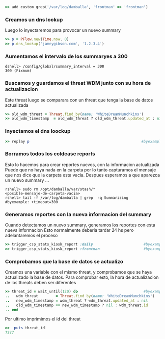 <!--
Load the Harness engine (Ruby)

>> require_relative './harness.rb'               # byexample: +pass +timeout=30
>> Harness::init_test(self, 'product' => 'csp','active_record_on' => true,'bg_noise' => true)           # byexample: +pass +timeout=30

>> require_relative "lib/csp/csp_stats_kiosk_helpers.rb"
>> require_relative "lib/csp/activerecord_classes.rb"
-->

```ruby
>> add_custom_grep('/var/log/damballa', 'frontman' => 'frontman')

```

### Creamos un dns lookup
Luego lo inyectaremos para provocar un nuevo summary
```ruby
>> p = PFlow.new(Time.now, 0)
>> p.dns_lookup('jameygibson.com', '1.2.3.4')

```

### Aumentamos el intervalo de los summaryes a 300
```shell
dshell> /config/global/summary_interval = 300
300 (Fixnum)
```

### Buscamos y guardamos el threat WDM junto con su hora de actualizacion
Este threat luego se comparara con un threat que tenga la base de datos actualizada
```ruby
>> old_wdm_threat = Threat.find_by(name: 'WhiteDreamMunchkins')
>> old_wdm_timestamp  = old_wdm_threat ? old_wdm_threat.updated_at : nil

```

### Inyectamos el dns loockup
```ruby
>> replay p                                                   #byexample: +timeout=10

```

### Borramos todos los coldcase reports
Esto lo hacemos para crear reportes nuevos, con la informacion actualizada
Puede que no haya nada en la carpeta por lo tanto capturamos el mensaje que nos dice que
la carpeta esta vacia.
Despues esperamos a que aparezca un nuevo summary ...

```shell
rshell> sudo rm /opt/damballa/var/stash/*
<posible-mensaje-de-carpeta-vacia>
rshell> tail -f /var/log/damballa | grep  -q Summarizing      #byexample: +timeout=300

```

### Generamos reportes con la nueva informacion del summary
Cuando detectamos un nuevo summary, generamos los reportes con esta nueva informacion
Esto normalmente deberia tardar 24 hs pero adelantaremos el proceso

```ruby
>> trigger_csp_stats_kiosk_report :daily                       #byexample: +timeout=10
>> trigger_csp_stats_kiosk_report :frontman                    #byexample: +timeout=10

```

### Comprobamos que la base de datos se actualizo
Creamos una variable con el mismo threat, y comprobamos que se haya actualizado la base de datos.
Para comprobar esto, la hora de actualizacion de los threats deben ser diferentes

```ruby
>> threat_id = wait_until(120) do                              #byexample: +timeout 120
..   wdm_threat        = Threat.find_by(name: 'WhiteDreamMunchkins')
..   new_wdm_timestamp = wdm_threat ? wdm_threat.updated_at : nil
..   old_wdm_timestamp == new_wdm_timestamp ? nil : wdm_threat.id
.. end

```

Por ultimo imprimimos el id del threat
```ruby
>>  puts threat_id
7277
```
